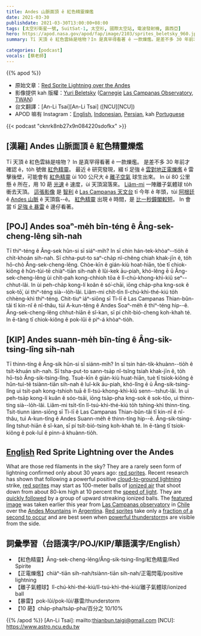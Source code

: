 ```yaml
---
title: Andes 山脈面頂 ê 紅色精靈爍爁
date: 2021-03-30
publishdate: 2021-03-30T13:00:00+08:00
tags: [太空衫衛星一號, SuitSat-1, 太空衫, 國際太空站, 電波發射機, 露西亞]
hero: https://apod.nasa.gov/apod/fap/image/2103/sprites_beletsky_960.jpg
summary: Tī 天頂 ê 紅色雲絲是啥物？In 是真罕得看著 ê 一款爍爁。是差不多 30 年前才確認 ê，to̍h 號做紅色精靈。

categories: [podcast]
vocals: [蔡老師]
---
```


{{% apod %}}

- 原始文章：[Red Sprite Lightning over the Andes](https://apod.nasa.gov/apod/ap210330.html)
- 影像提供 kah 版權：[Yuri Beletsky][Yuri Beletsky] ([Carnegie][Carnegie] [Las Campanas Observatory][Las Campanas Observatory], [TWAN][TWAN])
- 台文翻譯：[An-Li Tsai][An-Li Tsai] ([NCU][NCU])
- APOD 嘛有 Instagram：[English][English], [Indonesian][Indonesian], [Persian][Persian], kah [Portuguese][Portuguese]

{{< podcast "cknrk8nb27x9n084220sdofkx" >}}

## [漢羅] Andes 山脈面頂 ê 紅色精靈爍爁

Tī 天頂 ê 紅色雲絲是啥物？
In 是真罕得看著 ê 一款爍爁。
是差不多 30 年前才確認 ê，to̍h 號做 [紅色精靈][red sprites1]。
最近 ê 研究發現，綴 tī 足強 ê [雲對地正電爍爁][cloud-to-ground lightning] ê 雷擊後壁，可能會有 [紅色精靈][red sprites2] ùi 100 公尺大 ê [離子空氣][ionized air] 球生出來。
In ùi 80 公里懸 ê 所在，用 10 葩 [光速][speed of light] ê 速度，ùi 天頂瀉落來。
[Liâm-mi][quickly followed] 一陣離子氣體球 to̍h 衝去天頂。
[這張影像][featured image] 是 [智利][Chile] ê [Las Campanas 天文台][Las Campanas observatory] tī 今年 ê 年頭，tùi [阿根廷][Argentina] ê [Andes 山脈][Andes Mountains] ê 天頂翕--ê。
[紅色精靈][Red sprites] 出現 ê 時間，是 [比一秒鐘閣較短][fraction of a second to occur t]。
In 會當 tī [足強 ê 暴雷][powerful thunderstorm] ê 邊仔看著。


## [POJ] Andes soaⁿ-me̍h bīn-téng ê Âng-sek-cheng-lêng sih-nah

Tī thiⁿ-téng ê Âng-sek hûn-si sī siáⁿ-mih?
In sī chin hán-tek-khòaⁿ--tio̍h ê chi̍t-khoán sih-nah.
Sī chha-put-to saⁿ-cha̍p nî-chêng chiah khak-jīn ê, to̍h hō-chò Âng-sek-cheng-lêng.
Chòe-kīn ê gián-kiù hoat-hiān, tòe tī chiok-kiông ê hûn-tùi-tē chiàⁿ-tiān sih-nah ê lûi-kek āu-piah, khó-lêng ē ū Âng-sek-cheng-lêng ùi chi̍t-pah kong-chhioh tōa ê lî-chú-khong-khì-kiû seⁿ--chhut-lâi.
In ùi peh-cha̍p kong-lí koân ê só͘-chāi, iōng cha̍p-pha kng-sok ê sok-tō͘, ùi thiⁿ-téng sià--lo̍h-lâi.
Liâm-mi chi̍t-tīn lî-chú-khì-thé-kiú to̍h chhèng-khì thiⁿ-téng.
Chit-tiuⁿ iáⁿ-siōng sī Tì-lī ê Las Campanas Thian-bûn-tâi tī kin-nî ê nî-thâu, tùi A-kun-têng ê Andes Soaⁿ-me̍h ê thiⁿ-téng hip--ê.
Âng-sek-cheng-lêng chhut-hiān ê sî-kan, sī pí chi̍t-bió-cheng koh-khah té.
In ē-tàng tī chiok-kiông ê pok-lûi ê piⁿ-á khòaⁿ-tio̍h.


## [KIP] Andes suann-me̍h bīn-tíng ê Âng-sik-tsing-lîng sih-nah

Tī thinn-tíng ê Âng-sik hûn-si sī siánn-mih?
In sī tsin hán-tik-khuànn--tio̍h ê tsi̍t-khuán sih-nah.
Sī tsha-put-to sann-tsa̍p nî-tsîng tsiah khak-jīn ê, to̍h hō-tsò Âng-sik-tsing-lîng.
Tsuè-kīn ê gián-kiù huat-hiān, tuè tī tsiok-kiông ê hûn-tuì-tē tsiànn-tiān sih-nah ê luî-kik āu-piah, khó-lîng ē ū Âng-sik-tsing-lîng uì tsi̍t-pah kong-tshioh tuā ê lî-tsú-khong-khì-kiû senn--tshut-lâi.
In uì peh-tsa̍p kong-lí kuân ê sóo-tsāi, iōng tsa̍p-pha kng-sok ê sok-tōo, uì thinn-tíng sià--lo̍h-lâi.
Liâm-mi tsi̍t-tīn lî-tsú-khì-thé-kiú to̍h tshìng-khì thinn-tíng.
Tsit-tiunn iánn-siōng sī Tì-lī ê Las Campanas Thian-bûn-tâi tī kin-nî ê nî-thâu, tuì A-kun-tîng ê Andes Suann-me̍h ê thinn-tíng hip--ê.
Âng-sik-tsing-lîng tshut-hiān ê sî-kan, sī pí tsi̍t-bió-tsing koh-khah té.
In ē-tàng tī tsiok-kiông ê pok-luî ê pinn-á khuànn-tio̍h.



## [English] Red Sprite Lightning over the Andes

What are those red filaments in the sky? They are a rarely seen form of lightning confirmed only about 30 years ago: [red sprites][red sprites1]. Recent research has shown that following a powerful positive [cloud-to-ground lightning][cloud-to-ground lightning] strike, [red sprites][red sprites2] may start as 100-meter balls of [ionized air][ionized air] that shoot down from about 80-km high at 10 percent the [speed of light][speed of light]. They are [quickly followed][quickly followed] by a group of upward streaking ionized balls. The [featured image][featured image] was taken earlier this year from [Las Campanas observatory][Las Campanas observatory] in [Chile][Chile] over the [Andes Mountains][Andes Mountains] in [Argentina][Argentina]. [Red sprites][Red sprites] take only a [fraction of a second to occur][fraction of a second to occur e] and are best seen when [powerful thunderstorm][powerful thunderstorm]s are visible from the side.

## 詞彙學習（台語漢字/POJ/KIP/華語漢字/English）

- 【紅色精靈】Âng-sek-cheng-lêng/Âng-sik-tsing-lîng/紅色精靈/Red Spirite
- 【正電爍爁】chiàⁿ-tiān sih-nah/tsiànn-tiān sih-nah/正電閃電/positive lightning
- 【離子氣體球】lî-chú-khì-thé-kiú/lî-tsú-khì-thé-kiú/離子氣體球/ionized ball
- 【暴雷】pok-lûi/pok-lûi/暴雷/thunderstorm
- 【10 葩】cha̍p-pha/tsa̍p-pha/百分之 10/10%



{{% /apod %}}
[An-Li Tsai]: mailto:thianbun.taigi@gmail.com
[NCU]: https://www.astro.ncu.edu.tw

[Yuri Beletsky]: https://www.instagram.com/yuribeletsky/
[Carnegie]: http://carnegiescience.edu/
[Las Campanas Observatory]: http://www.lco.cl/
[TWAN]: https://twanight.org/about/

[English]: https://www.instagram.com/astronomypicturesdaily/
[Indonesian]: https://www.instagram.com/apod.id/
[Persian]: https://www.instagram.com/avastarapod/
[Portuguese]: https://www.instagram.com/apodbrasil/

[red sprites1]: https://en.wikipedia.org/wiki/Red_sprite
[cloud-to-ground lightning]: https://apod.nasa.gov/apod/ap120723.html
[red sprites2]: https://apod.nasa.gov/apod/ap120829.html
[ionized air]: https://en.wikipedia.org/wiki/Ionized-air_glow
[speed of light]: https://www.nasa.gov/feature/goddard/2019/three-ways-to-travel-at-nearly-the-speed-of-light
[quickly followed]: https://www.youtube.com/watch?v=ATmpgZoMRM0
[featured image]: https://www.instagram.com/p/B7GbaUhJWAh/
[Las Campanas observatory]: http://www.lco.cl/?page_id=233
[Chile]: https://en.wikipedia.org/wiki/Chile
[Andes Mountains]: https://youtu.be/LUyJHG2u5DM
[Argentina]: https://en.wikipedia.org/wiki/Argentina
[Red sprites]: https://earthweb.ess.washington.edu/space/AtmosElec/spriteinfo.html
[fraction of a second to occur e]: https://apod.nasa.gov/apod/ap210104.html
[fraction of a second to occur t]: https://apod.tw/daily/20210104/
[powerful thunderstorm]: https://apod.nasa.gov/apod/ap130505.html
